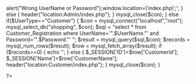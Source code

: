 <!DOCTYPE html PUBLIC "-//W3C//DTD XHTML 1.0 Transitional//EN" "http://www.w3.org/TR/xhtml1/DTD/xhtml1-transitional.dtd">
<html xmlns="http://www.w3.org/1999/xhtml">
<head>
<meta http-equiv="Content-Type" content="text/html; charset=utf-8" />
<title>Untitled Document</title>
</head>

<body>
<?php
session_start();
$UserName=$_POST['txtUserName'];
$Password=$_POST['txtPassword'];
$UserType=$_POST['rdType'];
if($UserType=="Admin")
{
$con = mysql_connect("localhost","root");
mysql_select_db("shopping", $con);
$sql = "select * from Admin_Master where UserName='".$UserName."' and Password='".$Password."'";
$result = mysql_query($sql,$con);
$records = mysql_num_rows($result);
$row = mysql_fetch_array($result);
if ($records==0)
{
echo '<script type="text/javascript">alert("Wrong UserName or Password");window.location=\'index.php\';</script>';
}
else
{
header("location:Admin/index.php");
}
mysql_close($con);
}
else if($UserType=="Customer")
{
$con = mysql_connect("localhost","root");
mysql_select_db("shopping", $con);
$sql = "select * from Customer_Registration where UserName='".$UserName."' and Password='".$Password."' ";
$result = mysql_query($sql,$con);
$records = mysql_num_rows($result);
$row = mysql_fetch_array($result);
if ($records==0)
{
echo '<script type="text/javascript">alert("Wrong Username or Password");window.location=\'index.php\';</script>';
}
else
{
$_SESSION['ID']=$row['CustomerId'];
$_SESSION['Name']=$row['CustomerName'];
header("location:Customer/index.php");
}
mysql_close($con);
}

?>

</body>
</html>
